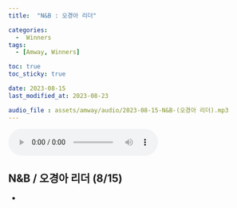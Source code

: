 ```yaml
---
title:  "N&B : 오경아 리더" 

categories:
  -  Winners
tags:
  - [Amway, Winners]

toc: true
toc_sticky: true

date: 2023-08-15
last_modified_at: 2023-08-23

audio_file : assets/amway/audio/2023-08-15-N&B-(오경아 리더).mp3
---
```


<audio src="{{ page.audio_file | relative_url }}" controls loop></audio>

## N&B / 오경아 리더 (8/15)

+ 